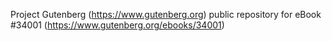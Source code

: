 Project Gutenberg (https://www.gutenberg.org) public repository for eBook #34001 (https://www.gutenberg.org/ebooks/34001)
